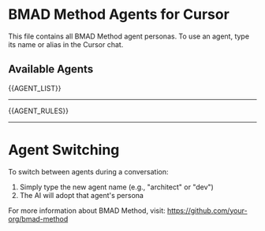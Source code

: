 # BMAD Method Agents for Cursor

This file contains all BMAD Method agent personas. To use an agent, type its name or alias in the Cursor chat.

## Available Agents

{{AGENT_LIST}}

---

{{AGENT_RULES}}

---

# Agent Switching

To switch between agents during a conversation:

1. Simply type the new agent name (e.g., "architect" or "dev")
2. The AI will adopt that agent's persona

For more information about BMAD Method, visit: https://github.com/your-org/bmad-method
